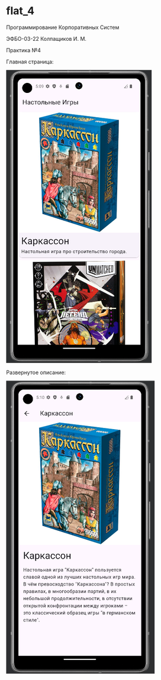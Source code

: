# flat_4

Программирование Корпоративных Систем

ЭФБО-03-22 Колпащиков И. М.

Практика №4

Главная страница:

![alt_text](https://github.com/RogaJedi/flat_2/blob/master/Screenshot%202024-09-22%20200948.png)

Развернутое описание:

![alt_text](https://github.com/RogaJedi/flat_2/blob/master/Screenshot%202024-09-22%20201032.png)
